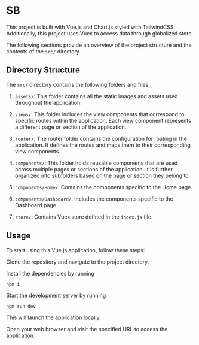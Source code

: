 # SB
This project is built with Vue.js and Chart.js styled with TailwindCSS. Additionally, this project uses Vuex to access data through globalized store.

The following sections provide an overview of the project structure and the contents of the `src/` directory.

## Directory Structure
The `src/` directory contains the following folders and files:

1. `assets/`: This folder contains all the static images and assets used throughout the application.

2. `views/`: This folder includes the view components that correspond to specific routes within the application. Each view component represents a different page or section of the application.

3. `router/`: The router folder contains the configuration for routing in the application. It defines the routes and maps them to their corresponding view components.

4. `components/`: This folder holds reusable components that are used across multiple pages or sections of the application. It is further organized into subfolders based on the page or section they belong to:

5. `components/Home/`: Contains the components specific to the Home page.

6. `components/Dashboard/`: Includes the components specific to the Dashboard page.

7. `store/`: Contains Vuex store defined in the `index.js` file.

## Usage
To start using this Vue.js application, follow these steps:

Clone the repository and navigate to the project directory.

Install the dependencies by running 
```
npm i
```

Start the development server by running 
```
npm run dev
```
This will launch the application locally.

Open your web browser and visit the specified URL to access the application.

